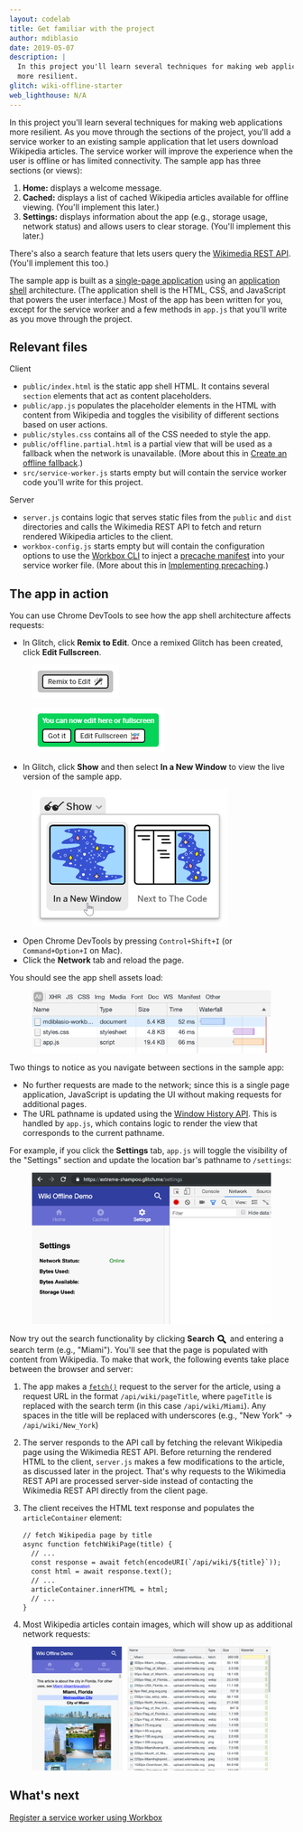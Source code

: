 ```yaml
---
layout: codelab
title: Get familiar with the project
author: mdiblasio
date: 2019-05-07
description: |
  In this project you'll learn several techniques for making web applications
  more resilient.
glitch: wiki-offline-starter
web_lighthouse: N/A
---
```


In this project you'll learn several techniques for making web applications
more resilient. As you move through the sections of the project, you'll add a
service worker to an existing sample application that let users download
Wikipedia articles. The service worker will improve the experience when the
user is offline or has limited connectivity. The sample app has three sections
(or views):
1.  __Home:__ displays a welcome message.
1.  __Cached:__ displays a list of cached Wikipedia articles available for
offline viewing. (You'll implement this later.)
1.  __Settings:__ displays information about the app (e.g., storage usage,
  network status) and allows users to clear storage. (You'll implement this
  later.)

There's also a search feature that lets users query the
[Wikimedia REST API](https://en.wikipedia.org/api/rest_v1/). (You'll
implement this too.)

The sample app is built as a
[single-page application](https://en.wikipedia.org/wiki/Single-page_application)
using an [application shell](https://developers.google.com/web/fundamentals/architecture/app-shell)
architecture. (The application shell is the HTML, CSS, and JavaScript that
powers the user interface.) Most of the app has been written for you, except
for the service worker and a few methods in `app.js` that you'll write as you
move through the project.

## Relevant files

Client
+  `public/index.html` is the static app shell HTML. It contains several
   `section` elements that act as content placeholders.
+  `public/app.js` populates the placeholder elements in the HTML with content
   from Wikipedia and toggles the visibility of different sections based on
   user actions.
+  `public/styles.css` contains all of the CSS needed to style the app.
+  `public/offline.partial.html` is a partial view that will be used as a
   fallback when the network is unavailable. (More about this in
   [Create an offline fallback](../codelab-reliability-offline-fallback/).)
+  `src/service-worker.js` starts empty but will contain the service worker
   code you'll write for this project.

Server
+  `server.js` contains logic that serves static files from the `public` and
   `dist` directories and calls the Wikimedia REST API to fetch and return rendered
   Wikipedia articles to the client.
+  `workbox-config.js` starts empty but will contain the configuration options
   to use the [Workbox CLI](https://developers.google.com/web/tools/workbox/modules/workbox-cli)
   to inject a [precache manifest](https://developers.google.com/web/tools/workbox/modules/workbox-precaching#explanation_of_the_precache_list)
   into your service worker file. (More about this in
   [Implementing precaching](../codelab-reliability-precaching/).)

## The app in action

You can use Chrome DevTools to see how the app shell architecture affects
requests:
+ In Glitch, click __Remix to Edit__. Once a remixed Glitch has been created,
  click __Edit Fullscreen__.

<figure class="w-figure w-figure--center">
  <img class="w-screenshot" src="./glitch-remix-btn.png" style="max-width: 347px;"
  alt="A screenshot of the Glitch Remix to Edit button.">
</figure>

<figure class="w-figure w-figure--center">
  <img class="w-screenshot" src="./glitch-fullscreen-btn.png" style="max-width: 347px;"
  alt="A screenshot of the Glitch Edit Fullscreen button.">
</figure>

+  In Glitch, click __Show__ and then select __In a New Window__ to view the
   live version of the sample app.

<figure class="w-figure w-figure--center">
  <img class="w-screenshot" src="./show-live-btn.png" style="max-width: 347px;"
  alt="A screenshot of the Glitch Show Live button.">
</figure>

+  Open Chrome DevTools by pressing `Control+Shift+I`  (or `Command+Option+I`
   on Mac).
+  Click the __Network__ tab and reload the page.

You should see the app shell assets load:

<figure class="w-figure w-figure--center">
  <img class="w-screenshot" src="./app-shell-assets.png" alt="A screenshot
  of Chrome DevTools showing that the app shell assets have loaded.">
</figure>

Two things to notice as you navigate between sections in the sample app:
+  No further requests are made to the network; since this is a single page
  application, JavaScript is updating the UI without making requests for
  additional pages.
+  The URL pathname is updated using the
   [Window History API](https://developer.mozilla.org/en-US/docs/Web/API/Window/history).
   This is handled by `app.js`, which contains logic to render the view that
   corresponds to the current pathname.

For example, if you click the __Settings__ tab, `app.js` will toggle the
visibility of the "Settings" section and update the location bar's pathname
to `/settings`:

<figure class="w-figure w-figure--center">
  <img class="w-screenshot" src="./settings-section.png" alt="A screenshot
  of the sample app's Settings section.">
</figure>

Now try out the search functionality by clicking __Search__
<img src="./icon-magnifying-glass.svg" alt="Magnifying glass icon."
style="max-width: 20px; vertical-align: text-top;">
and entering a search term (e.g., "Miami"). You'll see that the page is
populated with content from Wikipedia. To make that work, the following events
take place between the browser and server:

1. The app makes a
[`fetch()`](https://developer.mozilla.org/en-US/docs/Web/API/Fetch_API) request
to the server for the article, using a request URL in the format
`/api/wiki/pageTitle`, where `pageTitle` is replaced with the search term (in
  this case `/api/wiki/Miami`). Any spaces in the title will be replaced with
  underscores (e.g., "New York" → `/api/wiki/New_York`)

1. The server responds to the API call by fetching the relevant Wikipedia page
using the Wikimedia REST API. Before returning the rendered HTML to the client,
`server.js` makes a few modifications to the article, as discussed later in the
project. That's why requests to the Wikimedia REST API are processed
server-side instead of contacting the Wikimedia REST API directly from the
client page.

1. The client receives the HTML text response and populates the `articleContainer`
element:

    ```js/3-6
    // fetch Wikipedia page by title
    async function fetchWikiPage(title) {
      // ...
      const response = await fetch(encodeURI(`/api/wiki/${title}`));
      const html = await response.text();
      // ...
      articleContainer.innerHTML = html;
      // ...
    }
    ```

1.  Most Wikipedia articles contain images, which will show up as additional
network requests:

<figure class="w-figure w-figure--center">
  <img class="w-screenshot" src="./image-requests.png" alt="A screenshot
  showing the sample app's network requests for Wikipedia images.">
</figure>

## What's next
[Register a service worker using Workbox](../codelab-reliability-register-service-worker/)
